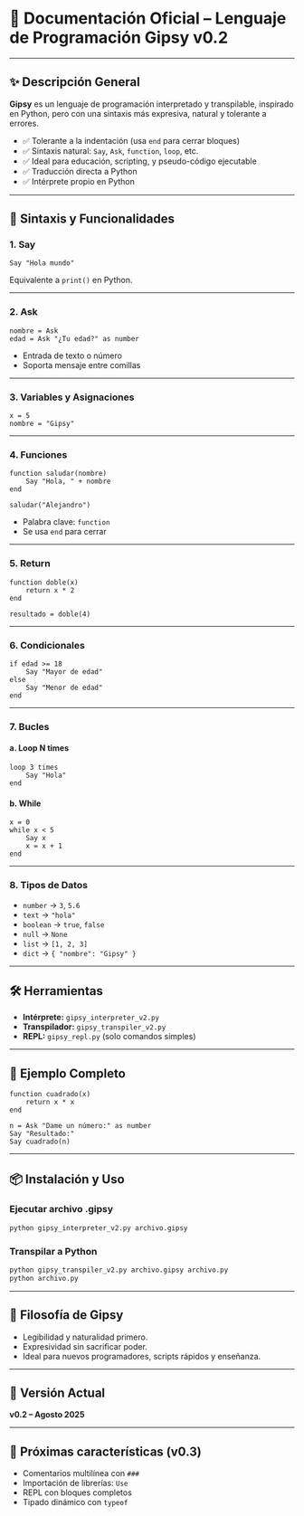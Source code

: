 
# 📘 Documentación Oficial – Lenguaje de Programación Gipsy v0.2

---

## ✨ Descripción General

**Gipsy** es un lenguaje de programación interpretado y transpilable, inspirado en Python, pero con una sintaxis más expresiva, natural y tolerante a errores.

- ✅ Tolerante a la indentación (usa `end` para cerrar bloques)
- ✅ Sintaxis natural: `Say`, `Ask`, `function`, `loop`, etc.
- ✅ Ideal para educación, scripting, y pseudo-código ejecutable
- ✅ Traducción directa a Python
- ✅ Intérprete propio en Python

---

## 🧩 Sintaxis y Funcionalidades

### 1. Say

```gipsy
Say "Hola mundo"
```

Equivalente a `print()` en Python.

---

### 2. Ask

```gipsy
nombre = Ask
edad = Ask "¿Tu edad?" as number
```

- Entrada de texto o número
- Soporta mensaje entre comillas

---

### 3. Variables y Asignaciones

```gipsy
x = 5
nombre = "Gipsy"
```

---

### 4. Funciones

```gipsy
function saludar(nombre)
    Say "Hola, " + nombre
end

saludar("Alejandro")
```

- Palabra clave: `function`
- Se usa `end` para cerrar

---

### 5. Return

```gipsy
function doble(x)
    return x * 2
end

resultado = doble(4)
```

---

### 6. Condicionales

```gipsy
if edad >= 18
    Say "Mayor de edad"
else
    Say "Menor de edad"
end
```

---

### 7. Bucles

#### a. Loop N times

```gipsy
loop 3 times
    Say "Hola"
end
```

#### b. While

```gipsy
x = 0
while x < 5
    Say x
    x = x + 1
end
```

---

### 8. Tipos de Datos

- `number` → `3`, `5.6`
- `text` → `"hola"`
- `boolean` → `true`, `false`
- `null` → `None`
- `list` → `[1, 2, 3]`
- `dict` → `{ "nombre": "Gipsy" }`

---

## 🛠️ Herramientas

- **Intérprete:** `gipsy_interpreter_v2.py`
- **Transpilador:** `gipsy_transpiler_v2.py`
- **REPL:** `gipsy_repl.py` (solo comandos simples)

---

## 🚀 Ejemplo Completo

```gipsy
function cuadrado(x)
    return x * x
end

n = Ask "Dame un número:" as number
Say "Resultado:"
Say cuadrado(n)
```

---

## 📦 Instalación y Uso

### Ejecutar archivo .gipsy

```bash
python gipsy_interpreter_v2.py archivo.gipsy
```

### Transpilar a Python

```bash
python gipsy_transpiler_v2.py archivo.gipsy archivo.py
python archivo.py
```

---

## 🧠 Filosofía de Gipsy

- Legibilidad y naturalidad primero.
- Expresividad sin sacrificar poder.
- Ideal para nuevos programadores, scripts rápidos y enseñanza.

---

## 📅 Versión Actual

**v0.2 – Agosto 2025**

---

## 🔮 Próximas características (v0.3)

- Comentarios multilínea con `###`
- Importación de librerías: `Use`
- REPL con bloques completos
- Tipado dinámico con `typeof`
